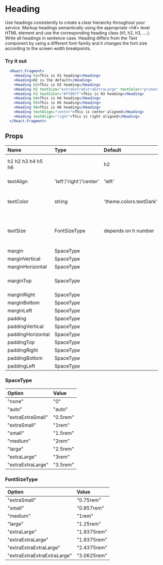 # Heading

Use headings consistently to create a clear hierarchy throughout your service.
Markup headings semantically using the appropriate <h#> level HTML element and
use the corresponding heading class (h1, h2, h3, ....). Write all headings in sentence case. Heading differs from the Text component by using a different font-family and it changes the font size according to the screen width breakpoints.

### Try it out

```.jsx
  <React.Fragment>
    <Heading h1>This is H1 heading</Heading>
    <Heading>H2 is the default</Heading>
    <Heading h2>This is H2 heading</Heading>
    <Heading h2 textSize="extraExtraExtraExtraLarge" textColor="primary">This is H2 with H1 size</Heading>
    <Heading h3 textColor="#ff00ff">This is H3 heading</Heading>
    <Heading h4>This is H4 heading</Heading>
    <Heading h5>This is H5 heading</Heading>
    <Heading h6>This is H6 heading</Heading>
    <Heading textAlign="center">This is center aligned</Heading>
    <Heading textAlign="right">This is right aligned</Heading>
  </React.Fragment>
```

## Props

| Name              | Type                    | Default                 | Description                                                 |
| :---------------- | :---------------------- | :---------------------- | :---------------------------------------------------------- |
| h1 h2 h3 h4 h5 h6 |                         | h2                      | Choose the heading level                                    |
| textAlign         | 'left'/'right'/'center' | 'left'                  | text alignment                                              |
| textColor         | string                  | 'theme.colors.textDark' | set the heading text color alignment                        |
| textSize          | FontSizeType            | depends on h number     | font size of header, this will scale still with breakpoints |
| margin            | SpaceType               |                         | unset                                                       | margin top, bottom, left and right |
| marginVertical    | SpaceType               |                         | unset                                                       | margin top and bottom |
| marginHorizontal  | SpaceType               |                         | unset                                                       | margin left and right |
| marginTop         | SpaceType               |                         | 'medium' (0 if first child)                                 | margin top |
| marginRight       | SpaceType               |                         | unset                                                       | margin right right |
| marginBottom      | SpaceType               |                         | 'small'                                                     | margin bottom bottom |
| marginLeft        | SpaceType               |                         | unset                                                       | margin left left |
| padding           | SpaceType               |                         | unset                                                       | padding top, bottom, left and right |
| paddingVertical   | SpaceType               |                         | unset                                                       | padding top and bottom |
| paddingHorizontal | SpaceType               |                         | unset                                                       | padding left and right |
| paddingTop        | SpaceType               |                         | unset                                                       | padding top |
| paddingRight      | SpaceType               |                         | unset                                                       | padding right right |
| paddingBottom     | SpaceType               |                         | unset                                                       | padding bottom bottom |
| paddingLeft       | SpaceType               |                         | unset                                                       | padding left left |

### SpaceType

| Option            | Value    |
| :---------------- | :------- |
| "none"            | "0"      |
| "auto"            | "auto"   |
| "extraExtraSmall" | "0.5rem" |
| "extraSmall"      | "1rem"   |
| "small"           | "1.5rem" |
| "medium"          | "2rem"   |
| "large"           | "2.5rem" |
| "extraLarge"      | "3rem"   |
| "extraExtraLarge" | "3.5rem" |

### FontSizeType

| Option                      | Value       |
| :-------------------------- | :---------- |
| "extraSmall"                | "0.75rem"   |
| "small"                     | "0.857rem"  |
| "medium"                    | "1rem"      |
| "large"                     | "1.25rem"   |
| "extraLarge"                | "1.9375rem" |
| "extraExtraLarge"           | "1.9375rem" |
| "extraExtraExtraLarge"      | "2.4375rem" |
| "extraExtraExtraExtraLarge" | "3.0625rem" |
